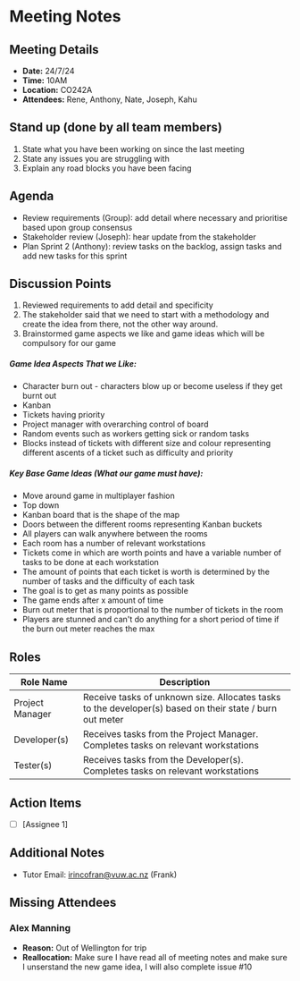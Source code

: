 # Meeting Notes

## Meeting Details
- **Date:** 24/7/24
- **Time:** 10AM
- **Location:** CO242A
- **Attendees:** Rene, Anthony, Nate, Joseph, Kahu

## Stand up (done by all team members)

1. State what you have been working on since the last meeting
2. State any issues you are struggling with
3. Explain any road blocks you have been facing

## Agenda
- Review requirements (Group): add detail where necessary and prioritise based upon group consensus
- Stakeholder review (Joseph): hear update from the stakeholder
- Plan Sprint 2 (Anthony): review tasks on the backlog, assign tasks and add new tasks for this sprint

## Discussion Points
1. Reviewed requirements to add detail and specificity
2. The stakeholder said that we need to start with a methodology and create the idea from there, not the other way around.
3. Brainstormed game aspects we like and game ideas which will be compulsory for our game

##### Game Idea Aspects That we Like:

- Character burn out - characters blow up or become useless if they get burnt out
- Kanban 
- Tickets having priority
- Project manager with overarching control of board
- Random events such as workers getting sick or random tasks
- Blocks instead of tickets with different size and colour representing different ascents of a ticket such as difficulty and priority

##### Key Base Game Ideas (What our game must have):
- Move around game in multiplayer fashion
- Top down
- Kanban board that is the shape of the map
- Doors between the different rooms representing Kanban buckets
- All players can walk anywhere between the rooms
- Each room has a number of relevant workstations
- Tickets come in which are worth points and have a variable number of tasks to be done at each workstation
- The amount of points that each ticket is worth is determined by the number of tasks and the difficulty of each task
- The goal is to get as many points as possible
- The game ends after x amount of time
- Burn out meter that is proportional to the number of tickets in the room
- Players are stunned and can't do anything for a short period of time if the burn out meter reaches the max

## Roles
| Role Name | Description |
|-----------|-------------|
| Project Manager | Receive tasks of unknown size. Allocates tasks to the developer(s) based on their state / burn out meter |
| Developer(s) | Receives tasks from the Project Manager. Completes tasks on relevant workstations |
| Tester(s) | Receives tasks from the Developer(s). Completes tasks on relevant workstations |



## Action Items
- [ ] [Assignee 1]

## Additional Notes
- Tutor Email: irincofran@vuw.ac.nz (Frank)

## Missing Attendees

### Alex Manning
- **Reason:** Out of Wellington for trip
- **Reallocation:** Make sure I have read all of meeting notes and make sure I unserstand the new game idea, I will also complete issue #10
